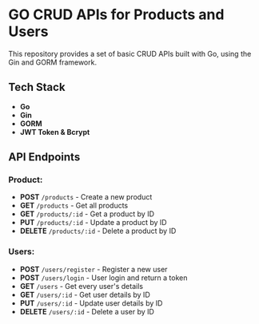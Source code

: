 # GO CRUD APIs for Products and Users 

This repository provides a set of basic CRUD APIs built with Go, using the Gin and GORM framework. 

## Tech Stack

- **Go**
- **Gin** 
- **GORM** 
- **JWT Token & Bcrypt** 

## API Endpoints

### Product:
- **POST** `/products` - Create a new product
- **GET** `/products` - Get all products
- **GET** `/products/:id` - Get a product by ID
- **PUT** `/products/:id` - Update a product by ID
- **DELETE** `/products/:id` - Delete a product by ID

### Users:
- **POST** `/users/register` - Register a new user
- **POST** `/users/login` - User login and return a token
- **GET** `/users` - Get every user's details 
- **GET** `/users/:id` - Get user details by ID
- **PUT** `/users/:id` - Update user details by ID
- **DELETE** `/users/:id` - Delete a user by ID